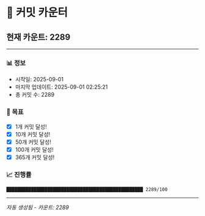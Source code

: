 # 🔢 커밋 카운터

## 현재 카운트: 2289

---

### 📊 정보
- 시작일: 2025-09-01
- 마지막 업데이트: 2025-09-01 02:25:21
- 총 커밋 수: 2289

### 🎯 목표
- [x] 1개 커밋 달성!
- [x] 10개 커밋 달성!
- [x] 50개 커밋 달성!
- [x] 100개 커밋 달성!
- [x] 365개 커밋 달성!

### 📈 진행률
```
██████████████████████████████████████████████████ 2289/100
```

---
*자동 생성됨 - 카운트: 2289*
